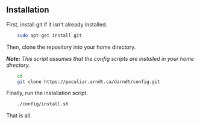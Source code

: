 Installation
------------

First, install git if it isn't already installed.

```bash
    sudo apt-get install git
```

Then, clone the repository into your home directory.

_**Note:** This script assumes that the config scripts are installed in your
home directory._

```bash
    cd
    git clone https://peculiar.arndt.ca/darndt/config.git
```

Finally, run the installation script.

```bash
    ./config/install.sh
```

That is all.
